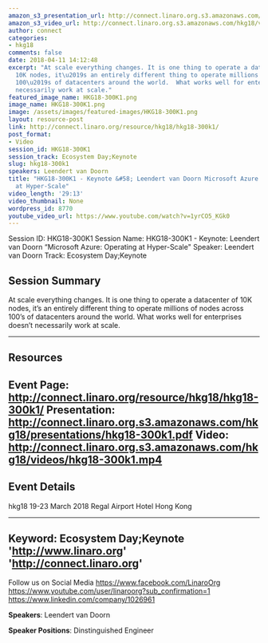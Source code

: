 ```yaml
---
amazon_s3_presentation_url: http://connect.linaro.org.s3.amazonaws.com/hkg18/presentations/hkg18-300k1.pdf
amazon_s3_video_url: http://connect.linaro.org.s3.amazonaws.com/hkg18/videos/hkg18-300k1.mp4
author: connect
categories:
- hkg18
comments: false
date: 2018-04-11 14:12:48
excerpt: "At scale everything changes. It is one thing to operate a datacenter of
  10K nodes, it\u2019s an entirely different thing to operate millions of nodes across
  100\u2019s of datacenters around the world.  What works well for enterprises doesn\u2019t
  necessarily work at scale."
featured_image_name: HKG18-300K1.png
image_name: HKG18-300K1.png
image: /assets/images/featured-images/HKG18-300K1.png
layout: resource-post
link: http://connect.linaro.org/resource/hkg18/hkg18-300k1/
post_format:
- Video
session_id: HKG18-300K1
session_track: Ecosystem Day;Keynote
slug: hkg18-300k1
speakers: Leendert van Doorn
title: "HKG18-300K1 - Keynote &#58; Leendert van Doorn Microsoft Azure &#58; Operating
  at Hyper-Scale"
video_length: '29:13'
video_thumbnail: None
wordpress_id: 8770
youtube_video_url: https://www.youtube.com/watch?v=1yrCO5_KGk0
---
```


Session ID: HKG18-300K1
Session Name: HKG18-300K1 - Keynote: Leendert van Doorn “Microsoft Azure: Operating at Hyper-Scale"
Speaker: Leendert van Doorn
Track: Ecosystem Day;Keynote


## Session Summary
At scale everything changes. It is one thing to operate a datacenter of 10K nodes, it’s an entirely different thing to operate millions of nodes across 100’s of datacenters around the world.  What works well for enterprises doesn’t necessarily work at scale.

---------------------------------------------------
## Resources
Event Page: http://connect.linaro.org/resource/hkg18/hkg18-300k1/
Presentation: http://connect.linaro.org.s3.amazonaws.com/hkg18/presentations/hkg18-300k1.pdf
Video: http://connect.linaro.org.s3.amazonaws.com/hkg18/videos/hkg18-300k1.mp4
 ---------------------------------------------------
## Event Details
hkg18
19-23 March 2018
Regal Airport Hotel Hong Kong

---------------------------------------------------
Keyword: Ecosystem Day;Keynote
'http://www.linaro.org'
'http://connect.linaro.org'
---------------------------------------------------
Follow us on Social Media
https://www.facebook.com/LinaroOrg
https://www.youtube.com/user/linaroorg?sub_confirmation=1
https://www.linkedin.com/company/1026961

**Speakers**: Leendert van Doorn

**Speaker Positions**: Dinstinguished Engineer
